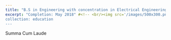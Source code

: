 ```yaml
---
title: "B.S in Engineering with concentration in Electrical Engineering (with Honors), B.S. in Physics(with Honors)"
excerpt: "Completion: May 2018" #<!-- <br/><img src='/images/500x300.png'>" -->
collection: education
---
```


Summa Cum Laude
